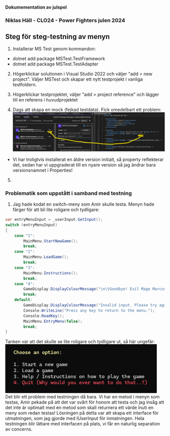 #### Dokumementation av julspel

### Niklas Häll - CLO24 - Power Fighters julen 2024

## Steg för steg-testning av menyn

1. Installerar MS Test genom kommandon:
- dotnet add package MSTest.TestFramework
- dotnet add package MSTest.TestAdapter

2. Högerklickar solutionen i Visual Studio 2022 och väljer "add > new project". Väljer MSTest och skapar ett nytt testprojekt i vanliga testfoldern.

3. Högerklickar testprojektet, väljer "add > project reference" och lägger till en referens i huvudprojektet

4. Dags att skapa en mock (fejkad testdata). Fick omedelbart ett problem:
![versionofmstest](image.png)
- Vi har troligtvis installerat en äldre version initialt, så property reflekterar det, sedan har vi uppgraderat till en nyare version så jag ändrar bara versionsnamnet i Properties!

5. 

### Problematik som uppstått i samband med testning

1. Jag hade kodat en switch-meny som Amir skulle testa. Menyn hade färger för att bli lite roligare och tydligare:
```cs
var entryMenuInput = _userInput.GetInput();
switch (entryMenuInput)
{
    case "1":
        MainMenu.StartNewGame();
        break;
    case "2":
        MainMenu.LoadGame();
        break;
    case "3":
        MainMenu.Instructions();
        break;
    case "4":
        GameDisplay.DisplayColourMessage("\n\tGoodbye! Evil Mage Marcus will come and haunt you forever!", ConsoleColor.Red);
        break;
    default:
        GameDisplay.DisplayColourMessage("Invalid input. Please try again.", ConsoleColor.Red);
        Console.WriteLine("Press any key to return to the menu.");
        Console.ReadKey();
        MainMenu.EntryMenu(false);
        break;
}
```
Tanken var att det skulle se lite roligare och tydligare ut, så här ungefär:
![menu_v1](image-1.png)
Det blir ett problem med testningen då bara. Vi har en metod i menyn som testas, Amir pekade på att det var svårt för honom att testa och jag insåg att det inte är optimalt med en metod som skall returnera ett värde inuti en meny som redan testas! Lösningen på detta var att skapa ett interface för utmatningen, som jag gjorde med IUserInput för inmatningen. Hela testningen blir lättare med interfacen på plats, vi får en naturlig separation av concerns.